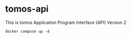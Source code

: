 # tomos-api
This is tomos Application Program Interface (API) Version 2

```
docker compose up -d
```
